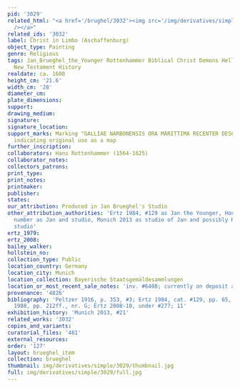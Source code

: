 ```yaml
---
pid: '3029'
related_html: "<a href='/brughel/3032'><img src='/img/derivatives/simple/3032/thumbnail.jpg'
  /></a>"
related_ids: '3032'
label: Christ in Limbo (Aschaffenburg)
object_type: Painting
genre: Religious
tags: Jan_Brueghel_the_Younger Rottenhammer Biblical Christ Demons Hell/Underworld
  New_Testament History
realdate: ca. 1600
height_cm: '21.6'
width_cm: '28'
diameter_cm: 
plate_dimensions: 
support: 
drawing_medium: 
signature: 
signature_location: 
support_marks: Marking "GALLIAE NARBONENSIS ORA MARITTIMA RECENTER DESCRIPTA" on reverse,
  indicating original use as a map
further_inscription: 
collaborators: Hans Rottenhammer (1564-1625)
collaborator_notes: 
collectors_patrons: 
print_type: 
print_notes: 
printmaker: 
publisher: 
states: 
our_attribution: Produced in Jan Brueghel's Studio
other_attribution_authorities: 'Ertz 1984, #129 as Jan the Younger, Honig database
  number as Jan and studio, Munich 2013 as studio of Jan and possibly Rottenhammer''s
  studio'
ertz_1979: 
ertz_2008: 
bailey_walker: 
hollstein_no: 
collection_type: Public
location_country: Germany
location_city: Munich
location_collection: Bayerische Staatsgemäldesammlungen
location_or_most_recent_sale_notes: 'inv. #6408; currently on deposit at Aschaffenburg'
provenance: '4826'
bibliography: 'Peltzer 1916, p. 353, #3; Ertz 1984, cat. #129, pp. 65, 302; Schlichtenmaier
  1988, pp. 212ff., nr. G; Ertz 2008-10, under #277; 11'
exhibition_history: 'Munich 2013, #21'
related_works: '3032'
copies_and_variants: 
curatorial_files: '481'
external_resources: 
order: '127'
layout: brueghel_item
collection: brueghel
thumbnail: img/derivatives/simple/3029/thumbnail.jpg
full: img/derivatives/simple/3029/full.jpg
---
```

